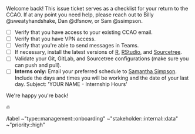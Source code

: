 Welcome back! This issue ticket serves as a checklist for your return to the CCAO. If at any point you need help, please reach out to Billy @sweatyhandshake, Dan @dfsnow, or Sam @ssimpson.

- [ ] Verify that you have access to your existing CCAO email.
- [ ] Verify that you have VPN access.
- [ ] Verify that you're able to send messages in Teams.
- [ ] If necessary, install the latest versions of [R](https://cloud.r-project.org/), [RStudio](https://rstudio.com/products/rstudio/download/#download), and [Sourcetree](https://www.sourcetreeapp.com/).
- [ ] Validate your Git, GitLab, and Sourcetree configurations (make sure you can push and pull).
- [ ] **Interns only:** Email your preferred schedule to [Samantha Simpson](mailto:samantha.simpson@cookcountyil.gov). Include the days and times you will be working and the date of your last day. Subject: 'YOUR NAME - Internship Hours'

We're happy you're back!

:fire:

/label ~"type::management::onboarding" ~"stakeholder::internal::data" ~"priority::high"
